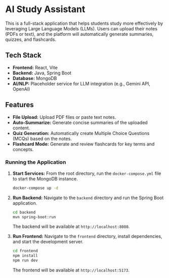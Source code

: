 # AI Study Assistant

This is a full-stack application that helps students study more effectively by leveraging Large Language Models (LLMs). Users can upload their notes (PDFs or text), and the platform will automatically generate summaries, quizzes, and flashcards.

## Tech Stack

- **Frontend:** React, Vite
- **Backend:** Java, Spring Boot
- **Database:** MongoDB
- **AI/NLP:** Placeholder service for LLM integration (e.g., Gemini API, OpenAI)

## Features

- **File Upload:** Upload PDF files or paste text notes.
- **Auto-Summarize:** Generate concise summaries of the uploaded content.
- **Quiz Generation:** Automatically create Multiple Choice Questions (MCQs) based on the notes.
- **Flashcard Mode:** Generate and review flashcards for key terms and concepts.

### Running the Application

1.  **Start Services:**
    From the root directory, run the `docker-compose.yml` file to start the MongoDB instance.
    ```bash
    docker-compose up -d
    ```

2.  **Run Backend:**
    Navigate to the `backend` directory and run the Spring Boot application.
    ```bash
    cd backend
    mvn spring-boot:run
    ```
    The backend will be available at `http://localhost:8080`.

3.  **Run Frontend:**
    Navigate to the `frontend` directory, install dependencies, and start the development server.
    ```bash
    cd frontend
    npm install
    npm run dev
    ```
    The frontend will be available at `http://localhost:5173`.

